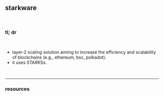 ## starkware

<br>

### tl; dr

<br>

* layer-2 scaling solution aiming to increase the efficiency and scalability of blockchains (e.g., ethereum, bsc, polkadot).
* it uses STARKSs. 

<br>

---

### resources
